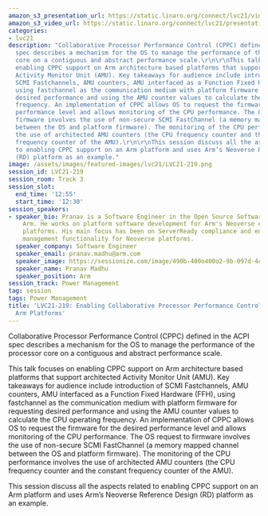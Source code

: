 ```yaml
---
amazon_s3_presentation_url: https://static.linaro.org/connect/lvc21/videos/lvc21-219.mp4
amazon_s3_video_url: https://static.linaro.org/connect/lvc21/presentations/lvc21-219.pdf
categories:
- lvc21
description: "Collaborative Processor Performance Control (CPPC) defined in the ACPI
  spec describes a mechanism for the OS to manage the performance of the processor
  core on a contiguous and abstract performance scale.\r\n\r\nThis talk focuses on
  enabling CPPC support on Arm architecture based platforms that support architected
  Activity Monitor Unit (AMU). Key takeaways for audience include introduction of
  SCMI Fastchannels, AMU counters, AMU interfaced as a Function Fixed Hardware (FFH),
  using fastchannel as the communication medium with platform firmware for requesting
  desired performance and using the AMU counter values to calculate the CPU operating
  frequency. An implementation of CPPC allows OS to request the firmware for the desired
  performance level and allows monitoring of the CPU performance. The OS request to
  firmware involves the use of non-secure SCMI FastChannel (a memory mapped channel
  between the OS and platform firmware). The monitoring of the CPU performance involves
  the use of architected AMU counters (the CPU frequency counter and the constant
  frequency counter of the AMU).\r\n\r\nThis session discuss all the aspects related
  to enabling CPPC support on an Arm platform and uses Arm’s Neoverse Reference Design
  (RD) platform as an example."
image: /assets/images/featured-images/lvc21/LVC21-219.png
session_id: LVC21-219
session_room: Track 3
session_slot:
  end_time: '12:55'
  start_time: '12:30'
session_speakers:
- speaker_bio: Pranav is a Software Engineer in the Open Source Software group at
    Arm. He works on platform software development for Arm's Neoverse enterprise reference
    platforms. His main focus has been on ServerReady compliance and enabling power
    management functionality for Neoverse platforms.
  speaker_company: Software Engineer
  speaker_email: pranav.madhu@arm.com
  speaker_image: https://sessionize.com/image/490b-400o400o2-9b-097d-4c48-81b8-87ac0def0fa0.0a61c484-0aed-4f1f-9ba8-f2676a41e33e.jpg
  speaker_name: Pranav Madhu
  speaker_position: Arm
session_track: Power Management
tag: session
tags: Power Management
title: 'LVC21-219: Enabling Collaborative Processor Performance Control (CPPC) on
  Arm Platforms'
---
```


Collaborative Processor Performance Control (CPPC) defined in the ACPI spec describes a mechanism for the OS to manage the performance of the processor core on a contiguous and abstract performance scale.

This talk focuses on enabling CPPC support on Arm architecture based platforms that support architected Activity Monitor Unit (AMU). Key takeaways for audience include introduction of SCMI Fastchannels, AMU counters, AMU interfaced as a Function Fixed Hardware (FFH), using fastchannel as the communication medium with platform firmware for requesting desired performance and using the AMU counter values to calculate the CPU operating frequency. An implementation of CPPC allows OS to request the firmware for the desired performance level and allows monitoring of the CPU performance. The OS request to firmware involves the use of non-secure SCMI FastChannel (a memory mapped channel between the OS and platform firmware). The monitoring of the CPU performance involves the use of architected AMU counters (the CPU frequency counter and the constant frequency counter of the AMU).

This session discuss all the aspects related to enabling CPPC support on an Arm platform and uses Arm’s Neoverse Reference Design (RD) platform as an example.